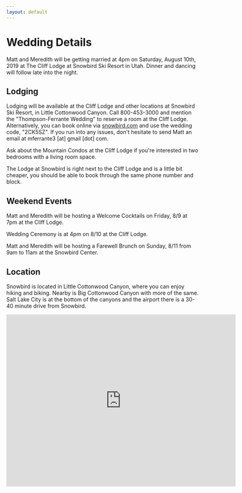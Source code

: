 ```yaml
---
layout: default
---
```


# Wedding Details

Matt and Meredith will be getting married at 4pm on Saturday, August 10th, 2019 at The Cliff Lodge at Snowbird Ski Resort in Utah. Dinner and dancing will follow late into the night.

## Lodging

Lodging will be available at the Cliff Lodge and other locations at Snowbird Ski Resort, in Little Cottonwood Canyon. Call 800-453-3000 and mention the "Thompson-Ferrante Wedding" to reserve a room at the Cliff Lodge. Alternatively, you can book online via [snowbird.com](http://www.snowbird.com) and use the wedding code, "2CK5SZ". If you run into any issues, don't hesitate to send Matt an email at mferrante3 \[at\] gmail \[dot\] com.

Ask about the Mountain Condos at the Cliff Lodge if you're interested in two bedrooms with a living room space.

The Lodge at Snowbird is right next to the Cliff Lodge and is a little bit cheaper, you should be able to book through the same phone number and block.

## Weekend Events

Matt and Meredith will be hosting a Welcome Cocktails on Friday, 8/9 at 7pm at the Cliff Lodge.

Wedding Ceremony is at 4pm on 8/10 at the Cliff Lodge.

Matt and Meredith will be hosting a Farewell Brunch on Sunday, 8/11 from 9am to 11am at the Snowbird Center.

## Location

Snowbird is located in Little Cottonwood Canyon, where you can enjoy hiking and biking. Nearby is Big Cottonwood Canyon with more of the same. Salt Lake City is at the bottom of the canyons and the airport there is a 30-40 minute drive from Snowbird.

<iframe src="https://www.google.com/maps/embed?pb=!1m18!1m12!1m3!1d3030.144194334829!2d-111.65634154895062!3d40.58257247924477!2m3!1f0!2f0!3f0!3m2!1i1024!2i768!4f13.1!3m3!1m2!1s0x87526300d0d7b777%3A0xb61b88fd30f07ebd!2sThe+Cliff+Lodge!5e0!3m2!1sen!2sus!4v1547250775935" width="600" height="450" frameborder="0" style="border:0" allowfullscreen></iframe>
